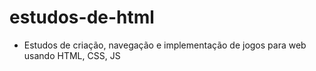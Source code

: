 # estudos-de-html
* Estudos de criação, navegação e implementação de jogos para web usando HTML, CSS, JS
